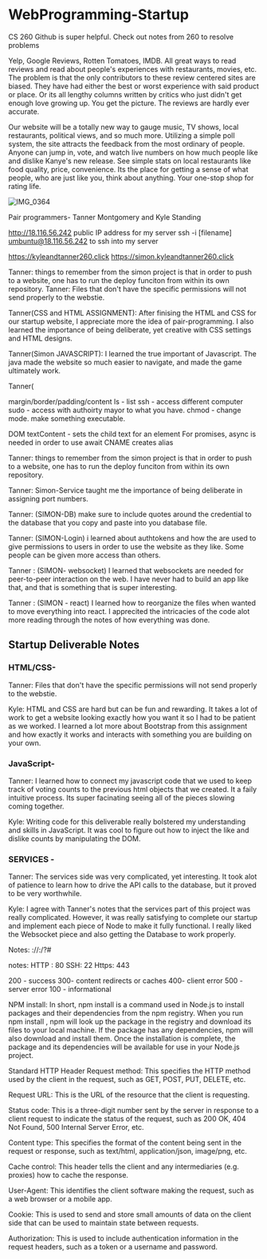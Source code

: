 # WebProgramming-Startup
CS 260 
Github is super helpful. 
Check out notes from 260 to resolve problems

Yelp, Google Reviews, Rotten Tomatoes, IMDB. All great ways to read reviews and read about people's experiences with restaurants, movies, etc. The problem is that the only contributors to these review centered sites are biased. They have had either the best or worst experience with said product or place. Or its all lengthy columns written by critics who just didn't get enough love growing up. You get the picture. The reviews are hardly ever accurate.

Our website will be a totally new way to gauge music, TV shows, local restaurants, political views, and so much more. Utilizing a simple poll system, the site attracts the feedback from the most ordinary of people. Anyone can jump in, vote, and watch live numbers on how much people like and dislike Kanye's new release. See simple stats on local restaurants like food quality, price, convenience. Its the place for getting a sense of what people, who are just like you, think about anything. Your one-stop shop for rating life.


![IMG_0364](https://user-images.githubusercontent.com/99853592/215228985-48227197-7321-4fe0-974e-05986643e104.jpg)




Pair programmers- Tanner Montgomery and Kyle Standing




http://18.116.56.242  public IP address for my server
ssh -i [filename] umbuntu@18.116.56.242 to ssh into my server

https://kyleandtanner260.click
https://simon.kyleandtanner260.click

Tanner: things to remember from the simon project is that in order to push to a website, one has to run the deploy funciton from within its own repository. 
Tanner: Files that don't have the specific permissions will not send properly to the webstie. 


Tanner(CSS and HTML ASSIGNMENT): After finising the HTML and CSS for our startup website, I appreciate more the idea of pair-programming. I also learned the importance of being deliberate, yet creative with CSS settings and HTML designs. 


Tanner(Simon JAVASCRIPT): I learned the true important of Javascript. The java made the website so much easier to navigate, and made the game ultimately work. 

Tanner(


margin/border/padding/content
ls - list
ssh - access different computer
sudo - access with authoirty mayor to what you have. 
chmod - change mode. make something executable. 

DOM textContent - sets the child text for an element
For promises, async is needed in order to use await
CNAME creates alias

Tanner: things to remember from the simon project is that in order to push to a website, one has to run the deploy funciton from within its own repository.

Tanner: Simon-Service taught me the importance of being deliberate in assigning port numbers. 

Tanner: (SIMON-DB) make sure to include quotes around the credential to the database that you copy and paste into you database file. 

Tanner: (SIMON-Login) i learned about authtokens and how the are used to give permissions to users in order to use the website as they like. Some people can be given more access than others. 

Tanner : (SIMON- websocket) I learned that websockets are needed for peer-to-peer interaction on the web. I have never had to build an app like that, and that is something that is super interesting. 

Tanner : (SIMON - react) I learned how to reorganize the files when wanted to move everything into react. I apprecited the intricacies of the code alot more reading through the notes of how everything was done. 
## Startup Deliverable Notes 
### HTML/CSS-
Tanner: Files that don't have the specific permissions will not send properly to the webstie.  
  
Kyle: HTML and CSS are hard but can be fun and rewarding. It takes a lot of work to get a website looking exactly how you want it so I had to be patient as we worked. I learned a lot more about Bootstrap from this assignment and how exactly it works and interacts with something you are building on your own.

### JavaScript-  
Tanner: I learned how to connect my javascript code that we used to keep track of voting counts to the previous html objects that we created. It a faily intuitive process. Its super facinating seeing all of the pieces slowing coming together.  
  
Kyle: Writing code for this deliverable really bolstered my understanding and skills in JavaScript. It was cool to figure out how to inject the like and dislike counts by manipulating the DOM.


### SERVICES - 
Tanner: The services side was very complicated, yet interesting. It took alot of patience to learn how to drive the API calls to the database, but it proved to be very worthwhile. 

Kyle: I agree with Tanner's notes that the services part of this project was really complicated. However, it was really satisfying to complete our startup and implement each piece of Node to make it fully functional. I really liked the Websocket piece and also getting the Database to work properly.

Notes:
<scheme>://<domain name>:<port>/<path>?<parameters>#<anchor>
  
  
 notes: 
  HTTP : 80
  SSH: 22
  Https: 443
  
  200 - success
  300- content redirects or caches
  400- client error
  500 - server error
  100 - informational
  
  NPM install: 
  In short, npm install is a command used in Node.js to install packages and their dependencies from the npm registry. When you run npm install <package-name>, npm will look up the package in the registry and download its files to your local machine. If the package has any dependencies, npm will also download and install them. Once the installation is complete, the package and its dependencies will be available for use in your Node.js project.
  
  
  
  Standard HTTP Header
Request method: This specifies the HTTP method used by the client in the request, such as GET, POST, PUT, DELETE, etc.

Request URL: This is the URL of the resource that the client is requesting.

Status code: This is a three-digit number sent by the server in response to a client request to indicate the status of the request, such as 200 OK, 404 Not Found, 500 Internal Server Error, etc.

Content type: This specifies the format of the content being sent in the request or response, such as text/html, application/json, image/png, etc.

Cache control: This header tells the client and any intermediaries (e.g. proxies) how to cache the response.

User-Agent: This identifies the client software making the request, such as a web browser or a mobile app.

Cookie: This is used to send and store small amounts of data on the client side that can be used to maintain state between requests.

Authorization: This is used to include authentication information in the request headers, such as a token or a username and password.
